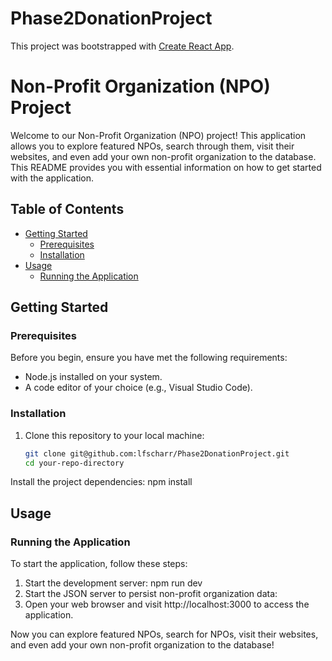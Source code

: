 # Phase2DonationProject

This project was bootstrapped with [Create React App](https://github.com/facebook/create-react-app).

# Non-Profit Organization (NPO) Project

Welcome to our Non-Profit Organization (NPO) project! This application allows you to explore featured NPOs, search through them, visit their websites, and even add your own non-profit organization to the database. This README provides you with essential information on how to get started with the application.

## Table of Contents
- [Getting Started](#getting-started)
  - [Prerequisites](#prerequisites)
  - [Installation](#installation)
- [Usage](#usage)
  - [Running the Application](#running-the-application)

## Getting Started

### Prerequisites
Before you begin, ensure you have met the following requirements:
- Node.js installed on your system.
- A code editor of your choice (e.g., Visual Studio Code).

### Installation
1. Clone this repository to your local machine:
   ```bash
   git clone git@github.com:lfscharr/Phase2DonationProject.git
   cd your-repo-directory

Install the project dependencies: npm install

## Usage
### Running the Application
To start the application, follow these steps:

1. Start the development server: npm run dev
2. Start the JSON server to persist non-profit organization data:
3.  Open your web browser and visit http://localhost:3000 to access the application.

Now you can explore featured NPOs, search for NPOs, visit their websites, and even add your own non-profit organization to the database!
